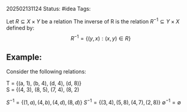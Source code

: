 202502131124
Status: #idea
Tags:

Let $R \subseteq X \times Y$ be a relation
The inverse of R is the relation $R^{-1} \subseteq Y \times X$ defined by:
$$
R^{-1} = \{ (y,x):(x,y)\in R \}
$$
## Example:
Consider the following relations: 

T = {(a, 1), (b, 4), (d, 4), (d, 8)}  
S = {(4, 3), (8, 5), (7, 4), (8, 2)
  
$S^{−1} = \{(1, a), (4, b), (4, d), (8, d)\}$
$S^{−1} = \{(3, 4), (5, 8), (4, 7), (2, 8)\}$ 
$∅^{−1} = ∅$ 